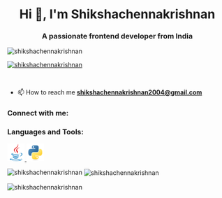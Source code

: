 <h1 align="center">Hi 👋, I'm Shikshachennakrishnan</h1>
<h3 align="center">A passionate frontend developer from India</h3>

<p align="left"> <img src="https://komarev.com/ghpvc/?username=shikshachennakrishnan&label=Profile%20views&color=0e75b6&style=flat" alt="shikshachennakrishnan" /> </p>

<p align="left"> <a href="https://github.com/ryo-ma/github-profile-trophy"><img src="https://github-profile-trophy.vercel.app/?username=shikshachennakrishnan" alt="shikshachennakrishnan" /></a> </p>

<p align="left"> <a href="https://twitter.com/" target="blank"><img src="https://img.shields.io/twitter/follow/?logo=twitter&style=for-the-badge" alt="" /></a> </p>

- 📫 How to reach me **shikshachennakrishnan2004@gmail.com**

<h3 align="left">Connect with me:</h3>
<p align="left">
</p>

<h3 align="left">Languages and Tools:</h3>
<p align="left"> <a href="https://www.java.com" target="_blank" rel="noreferrer"> <img src="https://raw.githubusercontent.com/devicons/devicon/master/icons/java/java-original.svg" alt="java" width="40" height="40"/> </a> <a href="https://www.python.org" target="_blank" rel="noreferrer"> <img src="https://raw.githubusercontent.com/devicons/devicon/master/icons/python/python-original.svg" alt="python" width="40" height="40"/> </a> </p>

<p><img align="left" src="https://github-readme-stats.vercel.app/api/top-langs?username=shikshachennakrishnan&show_icons=true&locale=en&layout=compact" alt="shikshachennakrishnan" /></p>

<p>&nbsp;<img align="center" src="https://github-readme-stats.vercel.app/api?username=shikshachennakrishnan&show_icons=true&locale=en" alt="shikshachennakrishnan" /></p>

<p><img align="center" src="https://github-readme-streak-stats.herokuapp.com/?user=shikshachennakrishnan&" alt="shikshachennakrishnan" /></p>
